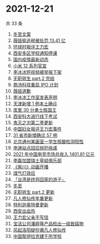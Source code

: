 # 2021-12-21

共 33 条

<!-- BEGIN ZHIHUSEARCH -->
<!-- 最后更新时间 Tue Dec 21 2021 21:18:40 GMT+0800 (China Standard Time) -->
1. [冬至文案](https://www.zhihu.com/search?q=冬至文案)
1. [薇娅偷逃税被处罚 13.41 亿](https://www.zhihu.com/search?q=薇娅)
1. [环球时报评王力宏](https://www.zhihu.com/search?q=环球时报评王力宏)
1. [西安多区学校通知停课](https://www.zhihu.com/search?q=西安疫情)
1. [国内疫情最新动态](https://www.zhihu.com/search?q=疫情)
1. [小米 12 系列官宣](https://www.zhihu.com/search?q=小米12)
1. [李冰冰短视频被举报下架](https://www.zhihu.com/search?q=李冰冰短视频)
1. [无职转生 part.2 完结](https://www.zhihu.com/search?q=无职转生)
1. [商汤科技重启 IPO 计划](https://www.zhihu.com/search?q=商汤科技)
1. [薇娅道歉](https://www.zhihu.com/search?q=薇娅道歉)
1. [李冰冰工作室发表声明](https://www.zhihu.com/search?q=李冰冰)
1. [天津新增 1 例本土确诊](https://www.zhihu.com/search?q=天津疫情)
1. [库里 30 分勇士胜国王](https://www.zhihu.com/search?q=勇士)
1. [西安科大进行线下考试](https://www.zhihu.com/search?q=西安科技大学)
1. [鬼灭之刃第二季更新](https://www.zhihu.com/search?q=鬼灭之刃)
1. [中国妇女报评王力宏事件](https://www.zhihu.com/search?q=王力宏事件)
1. [31 省市新增确诊 57 例](https://www.zhihu.com/search?q=国内疫情)
1. [北京通州某画室一学生核酸检测阳性](https://www.zhihu.com/search?q=北京疫情)
1. [申通站点回应抛扔快递](https://www.zhihu.com/search?q=申通)
1. [2021 年中国电竞市场总收入 1401.81 亿元](https://www.zhihu.com/search?q=中国电竞市场总收入)
1. [李磊加盟瑞士草蜢俱乐部](https://www.zhihu.com/search?q=李磊)
1. [《紫川》动画开播](https://www.zhihu.com/search?q=紫川)
1. [煤气灯效应](https://www.zhihu.com/search?q=煤气灯效应)
1. [「台湾是终将回家的游子」](https://www.zhihu.com/search?q=台湾)
1. [冬至](https://www.zhihu.com/search?q=冬至)
1. [无职转生 part.2 更新](https://www.zhihu.com/search?q=无职转生)
1. [凡人修仙传年番更新](https://www.zhihu.com/search?q=凡人修仙传)
1. [特利迦奥特曼更新](https://www.zhihu.com/search?q=特利迦奥特曼)
1. [西安出血热](https://www.zhihu.com/search?q=出血热)
1. [王力宏父亲手写信](https://www.zhihu.com/search?q=王力宏父亲)
1. [宝洁公司潘婷等产品检出一级致癌物](https://www.zhihu.com/search?q=潘婷)
1. [风起洛阳疑抄袭凡人修仙传](https://www.zhihu.com/search?q=风起洛阳抄袭)
1. [中国帮伊拉克建千所学校](https://www.zhihu.com/search?q=伊拉克学校)
<!-- END ZHIHUSEARCH -->

